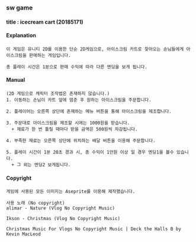 ### sw game
#### title : icecream cart (20185171)

#### Explanation
```
이 게임은 유니티 2D를 이용한 단순 2D게임으로, 아이스크림 카트로 찾아오는 손님들에게 아이스크림을 판매하는 게임입니다.

총 플레이 시간은 1분으로 판매 수익에 따라 다른 엔딩을 보게 됩니다.
```

#### Manual
```
(2D 게임으로 캐릭터 조작법은 존재하지 않습니다.)
1. 이동하는 손님이 카트 앞에 멈춘 후 원하는 아이스크림을 주문합니다.

2. 플레이어는 오른쪽 상단에 존재하는 메뉴 버튼을 통해 아이스크림을 제조합니다.

3. 주문대로 아이스크림을 제조할 시에는 1000원을 받습니다.
  + 재료가 한 번 틀릴 때마다 받을 금액은 500원씩 차감됩니다.
  
4. 부족한 재료는 오른쪽 상단에 위치하는 배달 버튼을 이용해 주문합니다.
  
5. 플레이 시간이 1분 20초 경과 시, 총 수익이 1만원 이상 일 경우 엔딩1을 볼수 있습니다.
  + 그 외는 엔딩2 보게됩니다.
```

#### Copyright
```
게임에 사용된 모든 이미지는 Aseprite를 이용해 제작했습니다.

사용 노래 (No copyright)
alimar - Nature (Vlog No Copyright Music)

Ikson - Christmas (Vlog No Copyright Music)

Christmas Music For Vlogs No Copyright Music | Deck the Halls B by Kevin MacLeod
```
